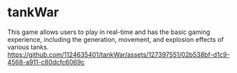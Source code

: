 # tankWar
This game allows users to play in real-time and has the basic gaming experience, including the generation, movement, and explosion effects of various tanks.
https://github.com/1124635401/tankWar/assets/127397551/02b538bf-d1c9-4568-a911-c80dcfc6069c
